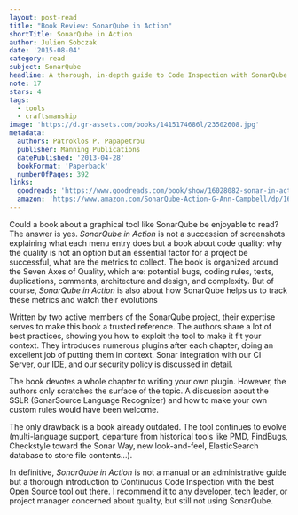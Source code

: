 ```yaml
---
layout: post-read
title: "Book Review: SonarQube in Action"
shortTitle: SonarQube in Action
author: Julien Sobczak
date: '2015-08-04'
category: read
subject: SonarQube
headline: A thorough, in-depth guide to Code Inspection with SonarQube
note: 17
stars: 4
tags:
  - tools
  - craftsmanship
image: 'https://d.gr-assets.com/books/1415174686l/23502608.jpg'
metadata:
  authors: Patroklos P. Papapetrou
  publisher: Manning Publications
  datePublished: '2013-04-28'
  bookFormat: 'Paperback'
  numberOfPages: 392
links:
  goodreads: 'https://www.goodreads.com/book/show/16028082-sonar-in-action'
  amazon: 'https://www.amazon.com/SonarQube-Action-G-Ann-Campbell/dp/1617290955/'
---
```


Could a book about a graphical tool like SonarQube be enjoyable to read? The answer is yes. *SonarQube in Action* is not a succession of screenshots explaining what each menu entry does but a book about code quality: why the quality is not an option but an essential factor for a project be successful, what are the metrics to collect. The book is organized around the Seven Axes of Quality, which are: potential bugs, coding rules, tests, duplications, comments, architecture and design, and complexity. But of course, *SonarQube in Action* is also about how SonarQube helps us to track these metrics and watch their evolutions

Written by two active members of the SonarQube project, their expertise serves to make this book a trusted reference. The authors share a lot of best practices, showing you how to exploit the tool to make it fit your context. They introduces numerous plugins after each chapter, doing an excellent job of putting them in context. Sonar integration with our CI Server, our IDE, and our security policy is discussed in detail.

The book devotes a whole chapter to writing your own plugin. However, the authors only scratches the surface of the topic. A discussion about the SSLR (SonarSource Language Recognizer) and how to make your own custom rules would have been welcome.

The only drawback is a book already outdated. The tool continues to evolve (multi-language support, departure from historical tools like PMD, FindBugs, Checkstyle toward the Sonar Way, new look-and-feel, ElasticSearch database to store file contents...).

In definitive, *SonarQube in Action* is not a manual or an administrative guide but a thorough introduction to Continuous Code Inspection with the best Open Source tool out there. I recommend it to any developer, tech leader, or project manager concerned about quality, but still not using SonarQube.
